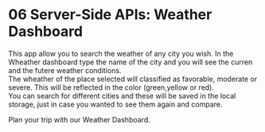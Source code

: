 # 06 Server-Side APIs: Weather Dashboard

This app allow you to search the weather of any city you wish. In the Wheather dashboard type the name of the city 
and you will see the curren and the futere weather conditions.  
The wheather of the place selected will classified as favorable, moderate or severe. This will be reflected in the color (green,yellow or red).  
You can search for different cities and these will be saved in the local storage, just in case you wanted to see them again and compare.  

Plan your trip with our Weather Dashboard. 



